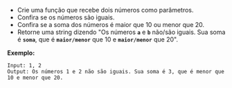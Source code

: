 - Crie uma função que recebe dois números como parâmetros.
- Confira se os números são iguais.
- Confira se a soma dos números é maior que 10 ou menor que 20.
- Retorne uma string dizendo "Os números **`a`** e **`b`** não/são iguais. Sua soma é **`soma`**, que é **`maior/menor`** que 10 e **`maior/menor`** que 20".

**Exemplo:**

```
Input: 1, 2
Output: Os números 1 e 2 não são iguais. Sua soma é 3, que é menor que 10 e menor que 20.
```